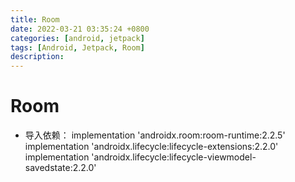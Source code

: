 ```yaml
---
title: Room
date: 2022-03-21 03:35:24 +0800
categories: [android, jetpack]
tags: [Android, Jetpack, Room]
description: 
---
```

# Room

- 导入依赖： 
implementation 'androidx.room:room-runtime:2.2.5'
implementation 'androidx.lifecycle:lifecycle-extensions:2.2.0'
implementation 'androidx.lifecycle:lifecycle-viewmodel-savedstate:2.2.0'

